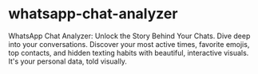 # whatsapp-chat-analyzer
WhatsApp Chat Analyzer: Unlock the Story Behind Your Chats. Dive deep into your conversations. Discover your most active times, favorite emojis, top contacts, and hidden texting habits with beautiful, interactive visuals. It's your personal data, told visually.
